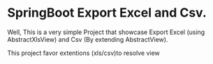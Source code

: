 # SpringBoot Export Excel and Csv.

Well, This is a very simple Project that showcase Export Excel (using AbstractXlsView) and Csv (By extending AbstractView). 

This project favor extentions (xls/csv)to resolve view
